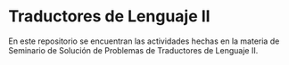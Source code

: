 # Traductores de Lenguaje II

En este repositorio se encuentran las actividades hechas en la materia de Seminario de Solución de Problemas de Traductores de Lenguaje II.
